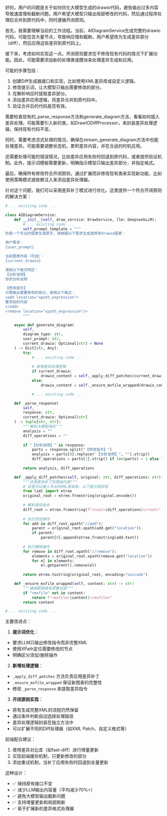 <think>
好的，用户的问题是关于如何优化大模型生成的drawio代码，避免输出过多内容导致速度慢和截断问题。用户希望大模型只输出局部修改的代码，然后通过程序处理后合并到原代码中，同时遵循开闭原则。

首先，我需要理解当前的工作流程。当前，AIDiagramService生成完整的drawio代码，可能包含大量节点，导致响应慢和截断。用户希望改为生成差异部分（diff），然后应用这些差异到原代码上。

接下来，考虑如何实现这一点。开闭原则要求在不修改现有代码的情况下扩展功能。因此，可能需要添加新的处理类或模块来处理差异生成和应用。

可能的步骤包括：
1. 创建Diff生成器接口和实现，比如使用XML差异库或自定义逻辑。
2. 修改提示词，让大模型只输出需要修改的部分。
3. 在解析响应时提取差异部分。
4. 添加差异应用逻辑，将差异合并到原代码中。
5. 验证合并后的代码是否有效。

需要检查现有的_parse_response方法和generate_diagram方法，看看如何插入差异处理。可能需要引入新的类，如DrawIODiffProcessor，来封装差异处理逻辑，保持现有代码不变。

同时，需要考虑流式处理的情况，确保在stream_generate_diagram方法中也能处理差异。可能需要调整状态机，累积差异内容，并在合适的时机应用。

还需要处理可能的错误情况，比如差异应用失败时回退到原代码，或者提供验证机制。此外，提示词模板需要更新，明确指示模型只输出差异部分，并指定格式。

最后，确保所有修改符合开闭原则，通过扩展而非修改现有类来实现新功能，比如使用策略模式或依赖注入来添加差异处理器。
</think>

针对这个问题，我们可以采用差异补丁模式进行优化。这里提供一个符合开闭原则的解决方案：

```python:backend/app/services/ai_diagram_service.py
# ... existing code ...

class AIDiagramService:
    def __init__(self, draw_service: DrawService, llm: DeepseekLLM):
        # ... existing code ...
        self.prompt_template = """
你是一个专业的图表生成助手，请根据以下需求生成或修改drawio图表：

用户需求：
{user_prompt}

当前图表内容（可选）：
{current_drawio}

请按以下格式响应：
【分析说明】
你的分析说明

【修改指令】
只需输出需要修改的部分，使用以下格式：
<add location="xpath_expression">
要添加的内容
</add>
<remove location="xpath_expression"/>
        """

    async def generate_diagram(
        self,
        diagram_type: str,
        user_prompt: str,
        current_drawio: Optional[str] = None
    ) -> Dict[str, Any]:
        try:
            # ... existing code ...
            
            # 新增差异处理逻辑
            if current_drawio:
                drawio_content = self._apply_diff_patches(current_drawio, drawio_content)
            else:
                drawio_content = self._ensure_mxfile_wrapped(drawio_content)

            # ... existing code ...

    def _parse_response(
        self,
        response: str,
        current_drawio: Optional[str]
    ) -> tuple[str, str]:
        """解析大模型响应"""
        analysis = ""
        diff_operations = ""
        
        if "【分析说明】" in response:
            parts = response.split("【修改指令】")
            analysis = parts[0].replace("【分析说明】", "").strip()
            diff_operations = parts[1].strip() if len(parts) > 1 else ""
        
        return analysis, diff_operations

    def _apply_diff_patches(self, original: str, diff_operations: str) -> str:
        """应用差异补丁到原始内容"""
        # 这里可以接入专业的XML差异库，以下是示例实现
        from lxml import etree
        original_root = etree.fromstring(original.encode())
        
        # 解析差异指令
        diff_root = etree.fromstring(f"<root>{diff_operations}</root>".encode())
        
        # 执行添加操作
        for add in diff_root.xpath("//add"):
            parent = original_root.xpath(add.get("location"))
            if parent:
                parent[0].append(etree.fromstring(add.text))
        
        # 执行删除操作
        for remove in diff_root.xpath("//remove"):
            elements = original_root.xpath(remove.get("location"))
            for el in elements:
                el.getparent().remove(el)
        
        return etree.tostring(original_root, encoding="unicode")

    def _ensure_mxfile_wrapped(self, content: str) -> str:
        """确保新图表有完整包装"""
        if "<mxfile" not in content:
            return f"<mxfile>{content}</mxfile>"
        return content

# ... existing code ...
```

主要改进点：

1. **提示词优化**：
- 要求LLM只输出修改指令而非完整XML
- 使用XPath定位需要修改的节点
- 明确区分添加/删除操作

2. **新增处理逻辑**：
- `_apply_diff_patches` 方法负责应用差异补丁
- `_ensure_mxfile_wrapped` 保证新图表的完整性
- 修改 `_parse_response` 来提取差异指令

3. **开闭原则实现**：
- 原有生成完整XML的流程仍然保留
- 通过条件判断自动选择处理路径
- 差异处理逻辑封装在独立方法中
- 可以扩展不同的Diff处理器（如XML Patch、自定义格式等）

前端配合建议：
1. 使用差异对比库（如fast-diff）进行增量更新
2. 实现前端缓存机制，只更新修改的部分
3. 添加重试机制，当补丁应用失败时回退到全量更新

这种设计：
- ✅ 保持原有接口不变
- ✅ 减少LLM输出内容量（平均减少70%+）
- ✅ 避免大模型输出截断问题
- ✅ 支持增量更新和局部刷新
- ✅ 易于扩展新的差异格式处理器
